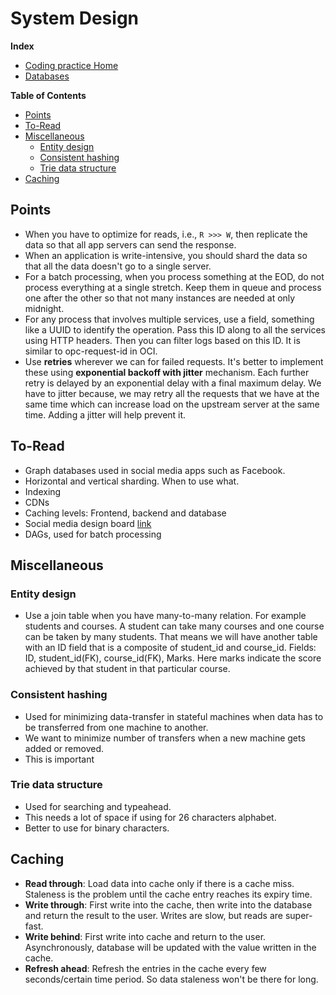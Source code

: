 # System Design

**Index**
- [Coding practice Home](..)
- [Databases](databases)

<!-- START doctoc generated TOC please keep comment here to allow auto update -->
<!-- DON'T EDIT THIS SECTION, INSTEAD RE-RUN doctoc TO UPDATE -->
**Table of Contents**

- [Points](#points)
- [To-Read](#to-read)
- [Miscellaneous](#miscellaneous)
  - [Entity design](#entity-design)
  - [Consistent hashing](#consistent-hashing)
  - [Trie data structure](#trie-data-structure)
- [Caching](#caching)

<!-- END doctoc generated TOC please keep comment here to allow auto update -->

## Points
- When you have to optimize for reads, i.e., `R >>> W`, then replicate the data so that all app servers can send the response.
- When an application is write-intensive, you should shard the data so that all the data doesn't go to a single server.
- For a batch processing, when you process something at the EOD, do not process everything at a single stretch. Keep them in queue
and process one after the other so that not many instances are needed at only midnight.
- For any process that involves multiple services, use a field, something like a UUID to identify the operation. Pass this ID
along to all the services using HTTP headers. Then you can filter logs based on this ID. It is similar to opc-request-id in OCI.
- Use **retries** wherever we can for failed requests. It's better to implement these using **exponential backoff with jitter** mechanism. 
Each further retry is delayed by an exponential delay with a final maximum delay. We have to jitter because, we may retry all the requests that we have at the same time which can increase load on the upstream server at the same time. Adding a jitter will help prevent it.

## To-Read

- Graph databases used in social media apps such as Facebook.
- Horizontal and vertical sharding. When to use what.
- Indexing
- CDNs
- Caching levels: Frontend, backend and database
- Social media design board [link](https://whimsical.com/scaler-social-media-platform-Mmg5KJTJ7qQ7qU4HnBrU9Z)
- DAGs, used for batch processing

## Miscellaneous
### Entity design
- Use a join table when you have many-to-many relation. For example students and courses. A student can take many courses and one course 
can be taken by many students. That means we will have another table with an ID field that is a composite of student_id and course_id.
Fields: ID, student_id(FK), course_id(FK), Marks. Here marks indicate the score achieved by that student in that particular course.

### Consistent hashing
- Used for minimizing data-transfer in stateful machines when data has to be transferred from one machine to another.
- We want to minimize number of transfers when a new machine gets added or removed.
- This is important

### Trie data structure
- Used for searching and typeahead.
- This needs a lot of space if using for 26 characters alphabet.
- Better to use for binary characters.

## Caching

- **Read through**: Load data into cache only if there is a cache miss. Staleness is the problem until the cache entry reaches its expiry time.
- **Write through**: First write into the cache, then write into the database and return the result to the user. Writes are slow, but reads are super-fast.
- **Write behind**: First write into cache and return to the user. Asynchronously, database will be updated with the value written in the cache.
- **Refresh ahead**: Refresh the entries in the cache every few seconds/certain time period. So data staleness won't be there for long.



